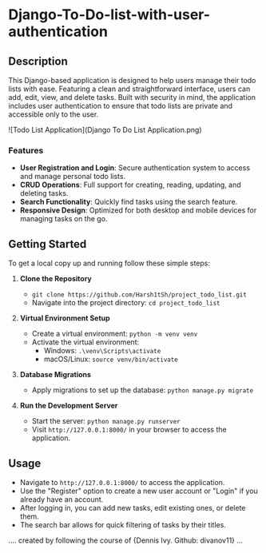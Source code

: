 # Django-To-Do-list-with-user-authentication

## Description

This Django-based application is designed to help users manage their todo lists with ease. Featuring a clean and straightforward interface, users can add, edit, view, and delete tasks. Built with security in mind, the application includes user authentication to ensure that todo lists are private and accessible only to the user.

![Todo List Application](Django To Do List Application.png)

### Features

- **User Registration and Login**: Secure authentication system to access and manage personal todo lists.
- **CRUD Operations**: Full support for creating, reading, updating, and deleting tasks.
- **Search Functionality**: Quickly find tasks using the search feature.
- **Responsive Design**: Optimized for both desktop and mobile devices for managing tasks on the go.

## Getting Started

To get a local copy up and running follow these simple steps:

1. **Clone the Repository**
    - `git clone https://github.com/Harsh1tSh/project_todo_list.git`
    - Navigate into the project directory: `cd project_todo_list`

2. **Virtual Environment Setup**
    - Create a virtual environment: `python -m venv venv`
    - Activate the virtual environment:
        - Windows: `.\venv\Scripts\activate`
        - macOS/Linux: `source venv/bin/activate`


3. **Database Migrations**
    - Apply migrations to set up the database: `python manage.py migrate`

4. **Run the Development Server**
    - Start the server: `python manage.py runserver`
    - Visit `http://127.0.0.1:8000/` in your browser to access the application.

## Usage

- Navigate to `http://127.0.0.1:8000/` to access the application.
- Use the "Register" option to create a new user account or "Login" if you already have an account.
- After logging in, you can add new tasks, edit existing ones, or delete them.
- The search bar allows for quick filtering of tasks by their titles.


.... created by following the course of {Dennis Ivy. Github: divanov11}  ...


